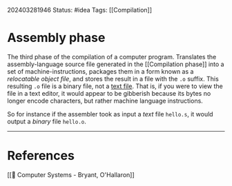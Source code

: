 202403281946
Status: #idea
Tags: [[Compilation]]

# Assembly phase

The third phase of the compilation of a computer program. Translates the assembly-language source file generated in the [[Compilation phase]] into a set of machine-instructions, packages them in a form known as a *relocatable object file*, and stores the result in a file with the `.o` suffix. This resulting `.o` file is a binary file, not a [text file](ASCII%20standard.md). That is, if you were to view the file in a text editor, it would appear to be gibberish because its bytes no longer encode characters, but rather machine language instructions.

So for instance if the assembler took as input a *text* file `hello.s`, it would output a *binary* file `hello.o`. 


___
# References
[[📕 Computer Systems - Bryant, O'Hallaron]]
